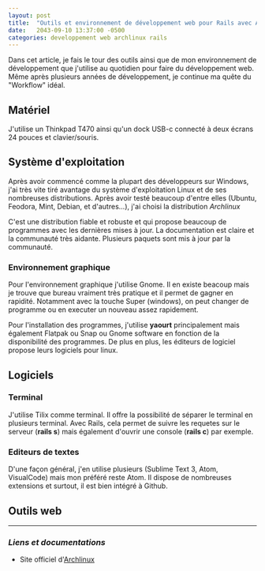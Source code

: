 ```yaml
---
layout: post
title:  "Outils et environnement de développement web pour Rails avec Archlinux"
date:   2043-09-10 13:37:00 -0500
categories: developpement web archlinux rails
---
```


Dans cet article, je fais le tour des outils ainsi que de mon environnement de développement
que j'utilise au quotidien pour faire du développement web. Même après plusieurs années de développement,
je continue ma quête du "Workflow" idéal.


## Matériel

J'utilise un Thinkpad T470 ainsi qu'un dock USB-c connecté à deux écrans 24 pouces et clavier/souris.


## Système d'exploitation

Après avoir commencé comme la plupart des développeurs sur Windows, j'ai très vite tiré avantage
du système d'exploitation Linux et de ses nombreuses distributions. Après avoir testé beaucoup
d'entre elles (Ubuntu, Feodora, Mint, Debian, et d'autres...), j'ai choisi la distribution *Archlinux*

C'est une distribution fiable et robuste et qui propose beaucoup de programmes avec les dernières mises à jour.
La documentation est claire et la communauté très aidante. Plusieurs paquets sont mis à jour par la communauté.

### Environnement graphique
Pour l'environnement graphique j'utilise Gnome. Il en existe beacoup mais je trouve que bureau vraiment très pratique et il permet de gagner
en rapidité. Notamment avec la touche Super (windows), on peut changer de programme ou en executer un nouveau assez rapidement.

Pour l'installation des programmes, j'utilise **yaourt** principalement mais également Flatpak ou Snap ou Gnome software en fonction de
la disponibilité des programmes. De plus en plus, les éditeurs de logiciel propose leurs logiciels pour linux.

## Logiciels

### Terminal

J'utilise Tilix comme terminal. Il offre la possibilité de séparer le terminal en plusieurs terminal.
Avec Rails, cela permet de suivre les requetes sur le serveur (**rails s**) mais également d'ouvrir une
console (**rails c**) par exemple.


### Editeurs de textes

D'une façon général, j'en utilise plusieurs (Sublime Text 3, Atom, VisualCode) mais mon préféré reste Atom. Il dispose de nombreuses extensions et
surtout, il est bien intégré à Github.


## Outils web


---
### *Liens et documentations*

- Site officiel d'[Archlinux](https://archlinux.org)
